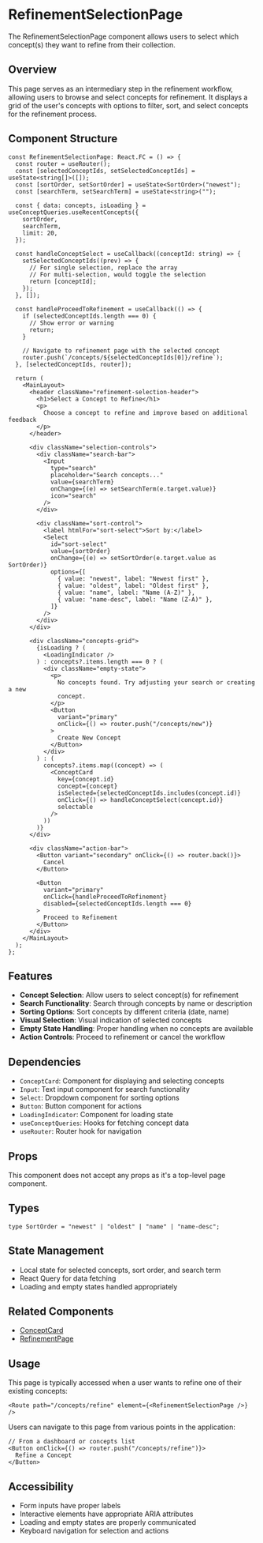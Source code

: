 # RefinementSelectionPage

The RefinementSelectionPage component allows users to select which concept(s) they want to refine from their collection.

## Overview

This page serves as an intermediary step in the refinement workflow, allowing users to browse and select concepts for refinement. It displays a grid of the user's concepts with options to filter, sort, and select concepts for the refinement process.

## Component Structure

```tsx
const RefinementSelectionPage: React.FC = () => {
  const router = useRouter();
  const [selectedConceptIds, setSelectedConceptIds] = useState<string[]>([]);
  const [sortOrder, setSortOrder] = useState<SortOrder>("newest");
  const [searchTerm, setSearchTerm] = useState<string>("");

  const { data: concepts, isLoading } = useConceptQueries.useRecentConcepts({
    sortOrder,
    searchTerm,
    limit: 20,
  });

  const handleConceptSelect = useCallback((conceptId: string) => {
    setSelectedConceptIds((prev) => {
      // For single selection, replace the array
      // For multi-selection, would toggle the selection
      return [conceptId];
    });
  }, []);

  const handleProceedToRefinement = useCallback(() => {
    if (selectedConceptIds.length === 0) {
      // Show error or warning
      return;
    }

    // Navigate to refinement page with the selected concept
    router.push(`/concepts/${selectedConceptIds[0]}/refine`);
  }, [selectedConceptIds, router]);

  return (
    <MainLayout>
      <header className="refinement-selection-header">
        <h1>Select a Concept to Refine</h1>
        <p>
          Choose a concept to refine and improve based on additional feedback
        </p>
      </header>

      <div className="selection-controls">
        <div className="search-bar">
          <Input
            type="search"
            placeholder="Search concepts..."
            value={searchTerm}
            onChange={(e) => setSearchTerm(e.target.value)}
            icon="search"
          />
        </div>

        <div className="sort-control">
          <label htmlFor="sort-select">Sort by:</label>
          <Select
            id="sort-select"
            value={sortOrder}
            onChange={(e) => setSortOrder(e.target.value as SortOrder)}
            options={[
              { value: "newest", label: "Newest first" },
              { value: "oldest", label: "Oldest first" },
              { value: "name", label: "Name (A-Z)" },
              { value: "name-desc", label: "Name (Z-A)" },
            ]}
          />
        </div>
      </div>

      <div className="concepts-grid">
        {isLoading ? (
          <LoadingIndicator />
        ) : concepts?.items.length === 0 ? (
          <div className="empty-state">
            <p>
              No concepts found. Try adjusting your search or creating a new
              concept.
            </p>
            <Button
              variant="primary"
              onClick={() => router.push("/concepts/new")}
            >
              Create New Concept
            </Button>
          </div>
        ) : (
          concepts?.items.map((concept) => (
            <ConceptCard
              key={concept.id}
              concept={concept}
              isSelected={selectedConceptIds.includes(concept.id)}
              onClick={() => handleConceptSelect(concept.id)}
              selectable
            />
          ))
        )}
      </div>

      <div className="action-bar">
        <Button variant="secondary" onClick={() => router.back()}>
          Cancel
        </Button>

        <Button
          variant="primary"
          onClick={handleProceedToRefinement}
          disabled={selectedConceptIds.length === 0}
        >
          Proceed to Refinement
        </Button>
      </div>
    </MainLayout>
  );
};
```

## Features

- **Concept Selection**: Allow users to select concept(s) for refinement
- **Search Functionality**: Search through concepts by name or description
- **Sorting Options**: Sort concepts by different criteria (date, name)
- **Visual Selection**: Visual indication of selected concepts
- **Empty State Handling**: Proper handling when no concepts are available
- **Action Controls**: Proceed to refinement or cancel the workflow

## Dependencies

- `ConceptCard`: Component for displaying and selecting concepts
- `Input`: Text input component for search functionality
- `Select`: Dropdown component for sorting options
- `Button`: Button component for actions
- `LoadingIndicator`: Component for loading state
- `useConceptQueries`: Hooks for fetching concept data
- `useRouter`: Router hook for navigation

## Props

This component does not accept any props as it's a top-level page component.

## Types

```tsx
type SortOrder = "newest" | "oldest" | "name" | "name-desc";
```

## State Management

- Local state for selected concepts, sort order, and search term
- React Query for data fetching
- Loading and empty states handled appropriately

## Related Components

- [ConceptCard](../../../components/ui/ConceptCard.md)
- [RefinementPage](./RefinementPage.md)

## Usage

This page is typically accessed when a user wants to refine one of their existing concepts:

```tsx
<Route path="/concepts/refine" element={<RefinementSelectionPage />} />
```

Users can navigate to this page from various points in the application:

```tsx
// From a dashboard or concepts list
<Button onClick={() => router.push("/concepts/refine")}>
  Refine a Concept
</Button>
```

## Accessibility

- Form inputs have proper labels
- Interactive elements have appropriate ARIA attributes
- Loading and empty states are properly communicated
- Keyboard navigation for selection and actions
